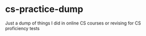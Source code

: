 # cs-practice-dump
Just a dump of things I did in online CS courses or revising for CS proficiency tests
